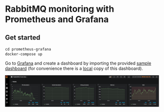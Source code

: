 # RabbitMQ monitoring with Prometheus and Grafana

## Get started

```
cd prometheus-grafana
docker-compose up
```

Go to [Grafana](http://localhost:3000) and create a dashboard by importing the provided [sample dashboard](https://github.com/rabbitmq/rabbitmq-prometheus/grafana/RabbitMQ-Overview-1555330869614.json) (for convenience there is a [local](grafana/RabbitMQ-Overview-1555330869614.json) copy of this dashboard).

![overview](assets/rabbitmq-overview-dashboard.png)

